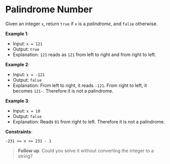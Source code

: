 # Palindrome Number

Given an integer `x`, return `true` if `x` is a *palindrome*, and `false` otherwise.

**Example 1**:

- Input: `x = 121`
- Output: `true`
- Explanation: `121` reads as `121` from left to right and from right to left.

**Example 2**:

- Input: `x = -121`
- Output: `false`
- Explanation: From left to right, it reads `-121`. From right to left, it becomes `121-`. Therefore it is not a palindrome.

**Example 3**:

- Input: `x = 10`
- Output: `false`
- Explanation: Reads `01` from right to left. Therefore it is not a palindrome.

**Constraints**:

`-231 <= x <= 231 - 1`

> **Follow up**: Could you solve it without converting the integer to a string?
